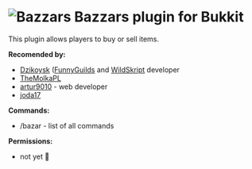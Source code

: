# ![Bazzars](http://i.imgur.com/e5o2dj9.png) Bazzars plugin for Bukkit

This plugin allows players to buy or sell items.

__Recomended by:__
* [Dzikoysk](https://github.com/Dzikoysk) ([FunnyGuilds](https://github.com/Dzikoysk/FunnyGuilds) and [WildSkript](https://github.com/Dzikoysk/WildSkript) developer
* [TheMolkaPL](https://github.com/TheMolkaPL)
* [artur9010](https://github.com/artur9010) - web developer
* [joda17](https://github.com/joda17)

__Commands:__
* /bazar - list of all commands

__Permissions:__
* not yet :banana:
